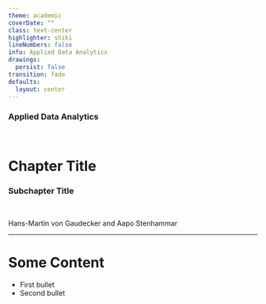 ```yaml
---
theme: academic
coverDate: ""
class: text-center
highlighter: shiki
lineNumbers: false
info: Applied Data Analytics
drawings:
  persist: false
transition: fade
defaults:
  layout: center
---
```


### Applied Data Analytics

<br/>

# Chapter Title

### Subchapter Title

<br/>


Hans-Martin von Gaudecker and Aapo Stenhammar

---

# Some Content

- First bullet
- Second bullet
